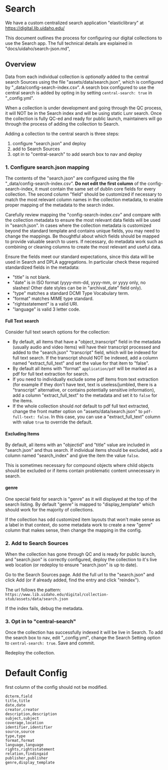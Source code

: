 # Search

We have a custom centralized search application "elasticlibrary" at https://digital.lib.uidaho.edu/

This document outlines the process for configuring our digital collections to use the Search app. 
The full technical details are explained in "docs/uidaho/search-json.md", 

## Overview 

Data from each individual collection is *optionally* added to the central search Sources using the file "assets/data/search.json", which is configured by "_data/config-search-index.csv".
A search box configured to use the central search is added by opting in by setting `central-search: true` in "_config.yml".

When a collection is under development and going through the QC process, it will NOT be in the Search index and will be using static Lunr search. 
Once the collection is fully QC-ed and ready for public launch, maintainers will go through the process of adding the collection to Search. 

Adding a collection to the central search is three steps:

1. configure "search.json" and deploy
2. add to Search Sources
3. opt in to "central-search" to add search box to nav and deploy

### 1. Configure search.json mapping

The contents of the "search.json" are configured using the file "_data/config-search-index.csv".
**Do not edit the first column** of the config-search-index, it must contain the same set of dublin core fields for every collection. 
The second column "field" should be customized if necessary to match the most relevant column names in the collection metadata, to enable proper mapping of the metadata to the search index.

Carefully review mapping the "config-search-index.csv" and compare with the collection metadata to ensure the most relevant data fields will be used in "search.json".
In cases where the collection metadata is customized beyond the standard template and contains unique fields, you may need to change the mappings. 
Be thoughtful about which fields should be mapped to provide valuable search to users.
If necessary, do metadata work such as combining or cleaning columns to create the most relevant and useful data.

Ensure the fields meet our standard expectations, since this data will be used in Search and DPLA aggregations. 
In particular check these required standardized fields in the metadata: 

- "title" is not blank.
- "date" is in ISO format (yyyy-mm-dd, yyyy-mm, or yyyy only, no slashes! Other date styles can be in "archival_date" field only).
- "type" matches a standard DCMI Type Vocabulary term.
- "format" matches MIME type standard.
- "rightsstatement" is a valid URI.
- "language" is valid 3 letter code.

#### Full Text search

Consider full text search options for the collection: 

- By default, all items that have a "object_transcript" field in the metadata (usually audio and video items) will have their transcript processed and added to the "search.json" "transcript" field, which will be indexed for full text search. If the transcript should NOT be indexed, add a column named "extract_full_text" and set the value for that item to "false".
- By default all items with "format" `application/pdf` will be marked as a pdf for full text extraction for search.
- If you need to individually exclude some pdf items from text extraction (for example if they don't have text, text is useless/jumbled, there is a "transcript" alternative, or contains potentially sensitive information), add a column "extract_full_text" to the metadata and set it to `false` for the items.
- If the whole collection should *not* default to pdf full text extracted, change the front matter option on "assets/data/search.json" to `pdf-full-text: false`. In this case, you can use a "extract_full_text" column with value `true` to override the default.

#### Excluding Items

By default, all items with an "objectid" and "title" value are included in "search.json" and thus search.
If individual items should be excluded, add a column named "search_index" and give the item the value `false`.

This is sometimes necessary for compound objects where child objects should be excluded or if items contain problematic content unnecessary in search.

#### genre

One special field for search is "genre" as it will displayed at the top of the search listing. 
By default "genre" is mapped to "display_template" which should work for the majority of collections. 

If the collection has odd customized item layouts that won't make sense as a label in that context, do some metadata work to create a new "genre" column that makes sense, then change the mapping in the config.

### 2. Add to Search Sources

When the collection has gone through QC and is ready for public launch, and "search.json" is correctly configured, deploy the collection to it's live web location (or redeploy to ensure "search.json" is up to date). 

Go to the Search Sources page.
Add the full url to the "search.json" and click Add (or if already added, find the entry and click "reindex").

The url follows the pattern:
`https://www.lib.uidaho.edu/digital/collection-stub/assets/data/search.json`

If the index fails, debug the metadata. 

### 3. Opt in to "central-search" 

Once the collection has successfully indexed it will be live in Search.
To add the search box to nav, edit "_config.yml", change the Search Setting option to `central-search: true`.
Save and commit.

Redeploy the collection.

# Default Config

first column of the config should not be modified.

```
dcterm,field
title,title
date,date
creator,creator
description,description
subject,subject
coverage,location
identifier,identifier
source,source
type,type
format,format
language,language
rights,rightsstatement
relation,findingaid
publisher,publisher
genre,display_template
```
